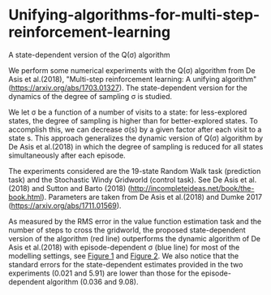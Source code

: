 # Unifying-algorithms-for-multi-step-reinforcement-learning
A state-dependent version of the Q(&sigma;) algorithm

We perform some numerical experiments with the Q(&sigma;) algorithm from De Asis et al.(2018), "Multi-step reinforcement learning: A unifying
algorithm" (https://arxiv.org/abs/1703.01327). The state-dependent version for the dynamics of the degree of sampling &sigma; is studied. 

We let &sigma; be a function of a number of visits to a state: for less-explored states, the degree of sampling is higher than for better-explored states. To accomplish this, we can decrease &sigma;(s) by a given factor after each visit to a state s. This approach generalizes the dynamic version of Q(&sigma;) algorithm by De Asis et al.(2018) in which the degree of sampling is reduced for all states simultaneously after each episode.

The experiments considered are the 19-state Random Walk task (prediction task) and the Stochastic Windy Gridworld (control task). See De Asis et al.(2018) and Sutton and Barto (2018) (http://incompleteideas.net/book/the-book.html). Parameters are taken from De Asis et al.(2018) and Dumke 2017 (https://arxiv.org/abs/1711.01569).

As measured by the RMS error in the value function estimation task and the number of steps to cross the gridworld, the proposed state-dependent version of the algorithm (red line) outperforms the dynamic algorithm of De Asis et al.(2018) with episode-dependent &sigma; (blue line) for most of the modelling settings, see [Figure 1](docs/Random_walk.png) and [Figure 2](docs/Stochastic_Windy_Gridworld.png). We also notice that the standard errors for the state-dependent estimates provided in the two experiments (0.021 and 5.91) are lower than those for the episode-dependent algorithm (0.036 and 9.08).
